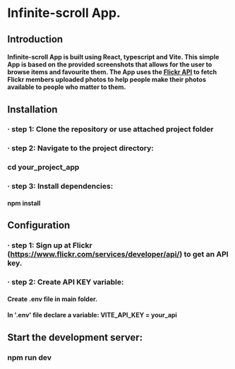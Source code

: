 # Infinite-scroll App.

## Introduction

#### Infinite-scroll App is built using React, typescript and Vite. This simple App is based on the provided screenshots that allows for the user to browse items and favourite them. The App uses the [Flickr API](https://www.flickr.com/services/api/) to fetch Flickr members uploaded photos to help people make their photos available to people who matter to them.

## Installation

### · step 1: Clone the repository or use attached project folder

### · step 2: Navigate to the project directory:

### cd your_project_app

### · step 3: Install dependencies:

#### npm install

## Configuration

### · step 1: Sign up at Flickr (https://www.flickr.com/services/developer/api/) to get an API key.

### · step 2: Create API KEY variable:

#### Create .env file in main folder.

#### In '.env' file declare a variable: VITE_API_KEY = your_api

## Start the development server:

### npm run dev
